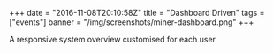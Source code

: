 +++
date = "2016-11-08T20:10:58Z"
title = "Dashboard Driven"
tags = ["events"]
banner = "/img/screenshots/miner-dashboard.png"
+++

A responsive system overview customised for each user